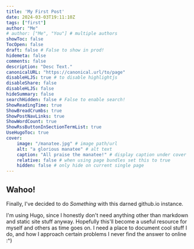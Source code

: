 ```yaml
---
title: 'My First Post'
date: 2024-03-03T19:11:10Z
tags: ["first"]
author: "Me"
# author: ["Me", "You"] # multiple authors
showToc: false
TocOpen: false
draft: false # False to show in prod! 
hidemeta: false
comments: false
description: "Desc Text."
canonicalURL: "https://canonical.url/to/page"
disableHLJS: true # to disable highlightjs
disableShare: false
disableHLJS: false
hideSummary: false
searchHidden: false # False to enable search!
ShowReadingTime: true
ShowBreadCrumbs: true
ShowPostNavLinks: true
ShowWordCount: true
ShowRssButtonInSectionTermList: true
UseHugoToc: true
cover:
    image: "/manatee.jpg" # image path/url
    alt: "a glorious manatee" # alt text
    caption: "All praise the manatee!" # display caption under cover
    relative: false # when using page bundles set this to true
    hidden: false # only hide on current single page
---
```

## Wahoo!

Finally, I've decided to do *Something* with this darned github.io instance.

I'm using Hugo, since I honestly don't need anything other than markdown and static site stuff anyway.
Hopefully this'll become a useful resource for myself and others as time goes on. I need a place to document cool stuff I do, and how I approach certain problems I never find the answer to online :^) 